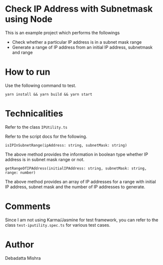 # Check IP Address with Subnetmask using Node

This is an example project which performs the followings

* Check whether a particular IP address is in a subnet mask range
* Generate a range of IP address from an initial IP address, subnetmask and range

# How to run

Use the following command to test.

`yarn install && yarn build && yarn start`

# Technicalities
Refer to the class `IPUtility.ts`

Refer to the script docs for the following.

`isIPInSubnetRange(ipAddress: string, subnetMask: string)`

The above method provides the information in boolean type whether IP address is in subnet mask range or not.

`getRangeOfIPAddress(initialIPAddress: string, subnetMask: string, range: number)`

The above method provides an array of IP addresses for a range with initial IP address, subnet mask and the number of IP addresses to generate.

# Comments
Since I am not using Karma/Jasmine for test framework, you can refer to the class `test-iputility.spec.ts` for various test cases.

# Author
Debadatta Mishra